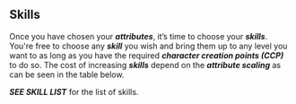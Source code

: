 ## Skills
Once you have chosen your ***attributes***, it’s time to choose your ***skills***. You're free to choose any ***skill*** you wish and bring them up to any level you want to as long as you have the required ***character creation points (CCP)*** to do so. The cost of increasing ***skills*** depend on the ***attribute scaling*** as can be seen in the table below.

<TODO>***SEE SKILL LIST*** for the list of skills.
